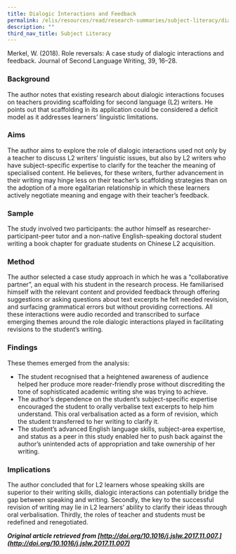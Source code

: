 ```yaml
---
title: Dialogic Interactions and Feedback
permalink: /elis/resources/read/research-summaries/subject-literacy/dialogic-interactions-and-feedback/
description: ""
third_nav_title: Subject Literacy
---
```

Merkel, W. (2018). Role reversals: A case study of dialogic interactions and feedback. Journal of Second Language Writing, 39, 16–28.

### Background

The author notes that existing research about dialogic interactions focuses on teachers providing scaffolding for second language (L2) writers. He points out that scaffolding in its application could be considered a deficit model as it addresses learners’ linguistic limitations.

### Aims

The author aims to explore the role of dialogic interactions used not only by a teacher to discuss L2 writers’ linguistic issues, but also by L2 writers who have subject-specific expertise to clarify for the teacher the meaning of specialised content. He believes, for these writers, further advancement in their writing may hinge less on their teacher’s scaffolding strategies than on the adoption of a more egalitarian relationship in which these learners actively negotiate meaning and engage with their teacher’s feedback.

### Sample

The study involved two participants: the author himself as researcher-participant-peer tutor and a non-native English-speaking doctoral student writing a book chapter for graduate students on Chinese L2 acquisition.

### Method

The author selected a case study approach in which he was a “collaborative partner”, an equal with his student in the research process. He familiarised himself with the relevant content and provided feedback through offering suggestions or asking questions about text excerpts he felt needed revision, and surfacing grammatical errors but without providing corrections. All these interactions were audio recorded and transcribed to surface emerging themes around the role dialogic interactions played in facilitating revisions to the student’s writing.

### Findings

These themes emerged from the analysis:

*   The student recognised that a heightened awareness of audience helped her produce more reader-friendly prose without discrediting the tone of sophisticated academic writing she was trying to achieve.
*   The author’s dependence on the student’s subject-specific expertise encouraged the student to orally verbalise text excerpts to help him understand. This oral verbalisation acted as a form of revision, which the student transferred to her writing to clarify it.
*   The student’s advanced English language skills, subject-area expertise, and status as a peer in this study enabled her to push back against the author’s unintended acts of appropriation and take ownership of her writing.

### Implications

The author concluded that for L2 learners whose speaking skills are superior to their writing skills, dialogic interactions can potentially bridge the gap between speaking and writing. Secondly, the key to the successful revision of writing may lie in L2 learners’ ability to clarify their ideas through oral verbalisation. Thirdly, the roles of teacher and students must be redefined and renegotiated.

**_Original article retrieved from [http://doi.org/10.1016/j.jslw.2017.11.007.](http://doi.org/10.1016/j.jslw.2017.11.007)_**  
